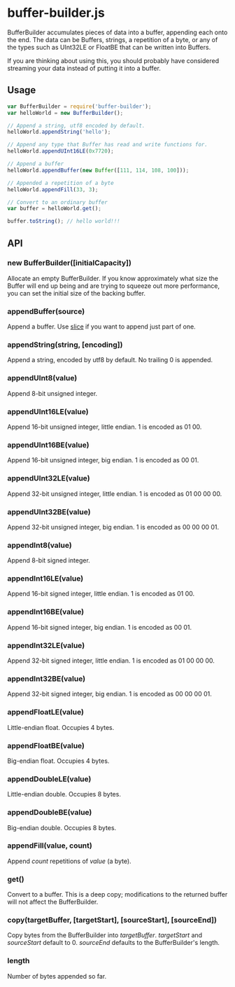 # buffer-builder.js

BufferBuilder accumulates pieces of data into a buffer, appending each onto the end. The data can be Buffers, strings, a repetition of a byte, or any of the types such as UInt32LE or FloatBE that can be written into Buffers.

If you are thinking about using this, you should probably have considered streaming your data instead of putting it into a buffer.

## Usage

``` js
var BufferBuilder = require('buffer-builder');
var helloWorld = new BufferBuilder();

// Append a string, utf8 encoded by default.
helloWorld.appendString('hello');

// Append any type that Buffer has read and write functions for.
helloWorld.appendUInt16LE(0x7720);

// Append a buffer
helloWorld.appendBuffer(new Buffer([111, 114, 108, 100]));

// Appended a repetition of a byte
helloWorld.appendFill(33, 3);

// Convert to an ordinary buffer
var buffer = helloWorld.get();

buffer.toString(); // hello world!!!
```

## API

### new BufferBuilder([initialCapacity])
Allocate an empty BufferBuilder. If you know approximately what size the Buffer will end up being and are trying to squeeze out more performance, you can set the initial size of the backing buffer.

### appendBuffer(source)
Append a buffer. Use [slice](http://nodejs.org/docs/latest/api/buffers.html#buffer.slice) if you want to append just part of one.

### appendString(string, [encoding])
Append a string, encoded by utf8 by default. No trailing 0 is appended.

### appendUInt8(value)
Append 8-bit unsigned integer.

### appendUInt16LE(value)
Append 16-bit unsigned integer, little endian. 1 is encoded as 01 00.

### appendUInt16BE(value)
Append 16-bit unsigned integer, big endian. 1 is encoded as 00 01.

### appendUInt32LE(value)
Append 32-bit unsigned integer, little endian. 1 is encoded as 01 00 00 00.

### appendUInt32BE(value)
Append 32-bit unsigned integer, big endian. 1 is encoded as 00 00 00 01.

### appendInt8(value)
Append 8-bit signed integer.

### appendInt16LE(value)
Append 16-bit signed integer, little endian. 1 is encoded as 01 00.

### appendInt16BE(value)
Append 16-bit signed integer, big endian. 1 is encoded as 00 01.

### appendInt32LE(value)
Append 32-bit signed integer, little endian. 1 is encoded as 01 00 00 00.

### appendInt32BE(value)
Append 32-bit signed integer, big endian. 1 is encoded as 00 00 00 01.

### appendFloatLE(value)
Little-endian float. Occupies 4 bytes.

### appendFloatBE(value)
Big-endian float. Occupies 4 bytes.

### appendDoubleLE(value)
Little-endian double. Occupies 8 bytes.

### appendDoubleBE(value)
Big-endian double. Occupies 8 bytes.

### appendFill(value, count)
Append _count_ repetitions of _value_ (a byte).

### get()
Convert to a buffer. This is a deep copy; modifications to the returned buffer will not affect the BufferBuilder.

### copy(targetBuffer, [targetStart], [sourceStart], [sourceEnd])
Copy bytes from the BufferBuilder into _targetBuffer_. _targetStart_ and _sourceStart_ default to 0. _sourceEnd_ defaults to the BufferBuilder's length.

### length
Number of bytes appended so far.
